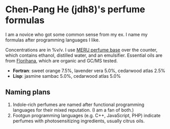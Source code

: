 Chen-Pang He (jdh8)'s perfume formulas
======================================
I am a novice who got some common sense from my ex.  I name my formulas after
programming languages I like.

Concentrations are in %v/v.  I use [MERU perfume base][base] over the counter,
which contains ethanol, distilled water, and an emulsifier.  Essential oils are
from [Florihana][fh], which are organic and GC/MS tested.

[base]: https://www.meru.com.tw/product.php?pid_for_show=3521
[fh]: https://www.florihana.com/en/

- **Fortran**: sweet orange 7.5%, lavender vera 5.0%, cedarwood atlas 2.5%
- **Lisp**: jasmine sambac 5.0%, cedarwood atlas 5.0%

Naming plans
------------
1. Indole-rich perfumes are named after functional programming languages for
   their mixed reputation.  (I am a fan of both.)
2. Footgun programming languages (e.g. C++, JavaScript, PHP) indicate
   perfumes with photosensitizing ingredients, usually citrus oils.
